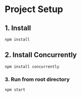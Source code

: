 # Project Setup

## 1. Install
```
npm install
```
## 2. Install Concurrently
```
npm install concurrently
```
### 3. Run from root directory
```
npm start
```
